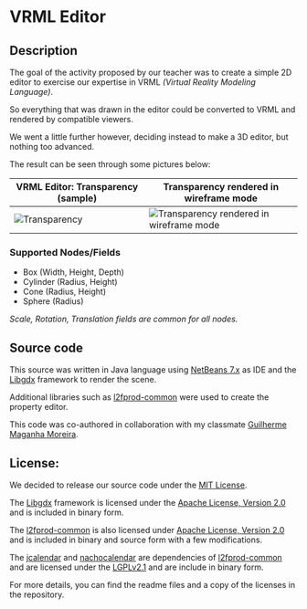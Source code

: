 # VRML Editor

## Description
The goal of the activity proposed by our teacher was to create a simple 2D editor to exercise our expertise in VRML _(Virtual Reality Modeling Language)_.

So everything that was drawn in the editor could be converted to VRML and rendered by compatible viewers.

We went a little further however, deciding instead to make a 3D editor, but nothing too advanced.

The result can be seen through some pictures below:

|**VRML Editor: Transparency (sample)**|**Transparency rendered in wireframe mode**|
|------|------|
|![Transparency](http://www.navossoc.com/wp-content/uploads/2013/05/vrml_transparency.png)|![Transparency rendered in wireframe mode](http://www.navossoc.com/wp-content/uploads/2013/05/vrml_wireframe-e1368393527316.png)|

### Supported Nodes/Fields

* Box (Width, Height, Depth)
* Cylinder (Radius, Height)
* Cone (Radius, Height)
* Sphere (Radius)

_Scale, Rotation, Translation fields are common for all nodes._

## Source code
This source was written in Java language using [NetBeans 7.x](https://netbeans.org/) as IDE and the [Libgdx](http://libgdx.badlogicgames.com/) framework to render the scene.

Additional libraries such as [l2fprod-common](http://l2fprod.com/common/) were used to create the property editor.

This code was co-authored in collaboration with my classmate [Guilherme Maganha Moreira](https://github.com/gmmoreira).

## License:
We decided to release our source code under the [MIT License](http://opensource.org/licenses/MIT).

The [Libgdx](http://libgdx.badlogicgames.com/) framework is licensed under the [Apache License, Version 2.0](http://www.apache.org/licenses/LICENSE-2.0) and is included in binary form.

The [l2fprod-common](http://l2fprod.com/common/) is also licensed under [Apache License, Version 2.0](http://www.apache.org/licenses/LICENSE-2.0) and is included in binary and source form with a few modifications.

The [jcalendar](http://www.toedter.com/en/jcalendar/) and [nachocalendar](http://nachocalendar.sourceforge.net/) are dependencies of [l2fprod-common](http://l2fprod.com/common/) and are licensed under the [LGPLv2.1](http://www.gnu.org/licenses/lgpl-2.1.html) and are include in binary form.

For more details, you can find the readme files and a copy of the licenses in the repository.
